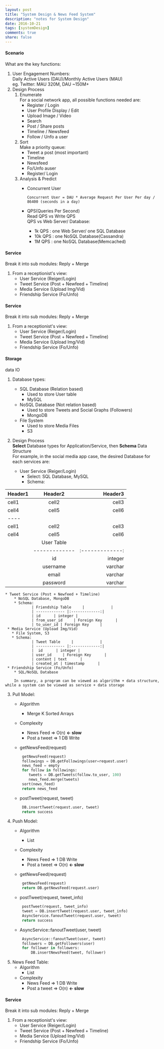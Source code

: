 ```yaml
---
layout: post
title: "System Design & News Feed System"
description: "notes for System Design"
date: 2016-10-21
tags: [systemDesign]
comments: true
share: false
---
```


#### Scenario
What are the key functions:  

1. User Engagement Numbers:   
      Daily Active Users (DAU)/Monthly Active Users (MAU)   
      eg. Twitter: MAU 320M, DAU ~150M+ 
2. Design Process  
   1. Enumerate   
   For a social network app, all possible functions needed are:    
      * Register / Login
      * User Profile Display / Edit 
      * Upload Image / Video
      * Search
      * Post / Share posts
      * Timeline / Newsfeed
      * Follow / Unfo a user
    2. Sort  
    Make a priority queue: 
       * Tweet a post (most important)
       * Timeline
       * Newsfeed
       * Fo/Unfo auser
       * Register/ Login
    3. Analysis & Predict   
       * Concurrent User    
            ```
            Concurrent User = DAU * Average Request Per User Per day / 86400 (seconds in a day) 
            ```
        * QPS(Queries Per Second)   
        Read QPS vs Write QPS   
        QPS vs Web Server/ Database:   
        
            * 1k QPS : one Web Server/ one SQL Database
            * 10k QPS : one NoSQL Database(Cassandra)
            * 1M QPS : one NoSQL Database(Memcached)
              
#### Service 
Break it into sub modules: Reply + Merge   

1. From a receptionist's view:     
      * User Service (Reiger/Login)
      * Tweet Service (Post + Newfeed + Timeline)
      * Media Service (Upload Img/Vid)
      * Friendship Service (Fo/Unfo)

              
#### Service 
Break it into sub modules: Reply + Merge   

1. From a receptionist's view:     
      * User Service (Reiger/Login)
      * Tweet Service (Post + Newfeed + Timeline)
      * Media Service (Upload Img/Vid)
      * Friendship Service (Fo/Unfo)
      
      
#### Storage   
data IO 

1. Database types:         
      * SQL Database (Relation based)    
           * Used to store User table
           * MySQL
      * NoSQL Database (Not relation based)
           * Used to store Tweets and Social Graphs (Followers) 
           * MongoDB
      * File System
           * Used to store Media Files
           * S3
           
2. Design Process      
      **Select** Database types for Application/Service, then **Schema** Data Structure  
      For example, in the social media app case, the desired Database for each services are: 
      * User Service (Reiger/Login)
        * Select: SQL Database, MySQL
        * Schema: 
        
        
| Header1 | Header2 | Header3 |
|:--------|:-------:|--------:|
| cell1   | cell2   | cell3   |
| cell4   | cell5   | cell6   |
|----
| cell1   | cell2   | cell3   |
| cell4   | cell5   | cell6   |
                | User   Table     |            | 
                | ------------- |:-------------:| 
                | id      | integer | 
                | username     | varchar      | 
                | email | varchar      |   
                | password | varchar      | 
    * Tweet Service (Post + Newfeed + Timeline)
        * NoSQL Database, MongoDB 
        * Schema:     
                | Friendship Table     |            | 
                | ------------- |:-------------:| 
                | id      | integer | 
                | from_user_id     | Foreign Key      | 
                | to_user_id | Foreign Key     |   
     * Media Service (Upload Img/Vid)
       * File System, S3
       * Schema:     
                | Tweet Table     |            | 
                | ------------- |:-------------:|
                |  id      | integer | 
                | user_id     | Foreign Key      | 
                | content | text      |   
                | created_at | timestamp      | 
     * Friendship Service (Fo/Unfo)
        * SQL/NoSQL Database     

        In summary, a program can be viewed as algorithm + data structure, while a system can be viewed as service + data storage
3. Pull Model:
    * Algorithm   
        * Merge K Sorted Arrays  
    * Complexity  
        * News Feed => O(n)  **<- slow**
        * Post a tweet => 1 DB Write  
    * getNewsFeed(request)  
     
        ```python
         getNewsFeed(request)
         followings = DB.getFollowings(user=request.user)
         news_feed = empty
         for follow in followings:
            tweets = DB.getTweets(follow.to_user, 100)
            news_feed.merge(tweets)
         sort(news_feed)
         return news_feed
        ``` 
    * postTweet(request, tweet) 
     
        ```python
         DB.insertTweet(request.user, tweet)
         return success
        ``` 
4. Push Model:
    * Algorithm   
        * List  
    * Complexity  
        * News Feed => 1 DB Write 
        * Post a tweet => O(n)  **<- slow**  
    * getNewsFeed(request)  
     
        ```python
         getNewsFeed(request)  
         return DB.getNewsFeed(request.user)
        ``` 
    * postTweet(request, tweet_info) 
     
        ```python
         postTweet(request, tweet_info) 
         tweet = DB.insertTweet(request.user, tweet_info)
         AsyncService.fanoutTweet(request.user, tweet)
         return success
        ``` 
    * AsyncService::fanoutTweet(user, tweet) 
     
        ```python
         AsyncService::fanoutTweet(user, tweet) 
         followers = DB.getFollowers(user)
         for follower in followers:
             DB.insertNewsFeed(tweet, follower)
        ``` 
4. News Feed Table:
    * Algorithm   
        * List  
    * Complexity  
        * News Feed => 1 DB Write 
        * Post a tweet => O(n)  **<- slow**  
#### Service 
Break it into sub modules: Reply + Merge
1. From a receptionist's view:   
    * User Service (Reiger/Login)
    * Tweet Service (Post + Newfeed + Timeline)
    * Media Service (Upload Img/Vid)
    * Friendship Service (Fo/Unfo)

